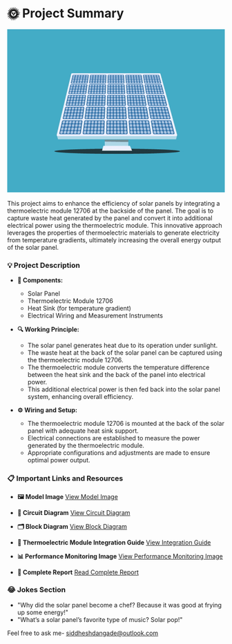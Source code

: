 # 🌞 Project Summary

<div align="center">
  <img src="https://github.com/sidortal/OBB-Expansion/blob/main/solarpanel_1-800x600.gif" />
</div>

This project aims to enhance the efficiency of solar panels by integrating a thermoelectric module 12706 at the backside of the panel. The goal is to capture waste heat generated by the panel and convert it into additional electrical power using the thermoelectric module. This innovative approach leverages the properties of thermoelectric materials to generate electricity from temperature gradients, ultimately increasing the overall energy output of the solar panel.

### 💡 Project Description

- **🔧 Components:**
  - Solar Panel
  - Thermoelectric Module 12706
  - Heat Sink (for temperature gradient)
  - Electrical Wiring and Measurement Instruments

- **🔍 Working Principle:**
  - The solar panel generates heat due to its operation under sunlight.
  - The waste heat at the back of the solar panel can be captured using the thermoelectric module 12706.
  - The thermoelectric module converts the temperature difference between the heat sink and the back of the panel into electrical power.
  - This additional electrical power is then fed back into the solar panel system, enhancing overall efficiency.

- **⚙️ Wiring and Setup:**
  - The thermoelectric module 12706 is mounted at the back of the solar panel with adequate heat sink support.
  - Electrical connections are established to measure the power generated by the thermoelectric module.
  - Appropriate configurations and adjustments are made to ensure optimal power output.

### 📋 Important Links and Resources

- **🖼️ Model Image**
  [View Model Image](https://github.com/sidortal/Enhancing-SolarPanel-Efficiency/blob/main/Side_Enhancing_Solar_panel.jpg)

- **🔧 Circuit Diagram**
  [View Circuit Diagram](https://www.google.com/imgres?q=enhancing%20solar%20panel%20efficiency%20using%20thermoelectric%20module&imgurl=https%3A%2F%2Fwww.mdpi.com%2Fenergies%2Fenergies-17-00430%2Farticle_deploy%2Fhtml%2Fimages%2Fenergies-17-00430-g003.png&imgrefurl=https%3A%2F%2Fwww.mdpi.com%2F1996-1073%2F17%2F2%2F430&docid=0qEZ-_n8OWoKzM&tbnid=u9JspR5MZs2u9M&vet=12ahUKEwjEm4WftuqGAxVAoWMGHRgfD7gQM3oECH0QAA..i&w=1875&h=1063&hcb=2&ved=2ahUKEwjEm4WftuqGAxVAoWMGHRgfD7gQM3oECH0QAA)

- **🗂️ Block Diagram**
  [View Block Diagram](https://github.com/sidortal/Enhancing-SolarPanel-Efficiency/blob/main/Enhancing_Solar_Panel_Report.docx)

- **🧰 Thermoelectric Module Integration Guide**
  [View Integration Guide](https://www.google.com/url?sa=i&url=https%3A%2F%2Fwww.sciencedirect.com%2Fscience%2Farticle%2Fpii%2FS0960148115305127&psig=AOvVaw1lKnpO5GSERHsZWX9FeGP9&ust=1718981234168000&source=images&cd=vfe&opi=89978449&ved=0CBEQjRxqFwoTCPi3o7a26oYDFQAAAAAdAAAAABAZ)

- **📊 Performance Monitoring Image**
  [View Performance Monitoring Image](https://github.com/sidortal/Enhancing-SolarPanel-Efficiency/blob/main/Enhancing_Solar_panel.mp4)


- **📜 Complete Report**
  [Read Complete Report](https://github.com/sidortal/Enhancing-SolarPanel-Efficiency/blob/main/Enhancing_Solar_Panel_Report.pdf)

### 😂 Jokes Section

- "Why did the solar panel become a chef? Because it was good at frying up some energy!"
- "What’s a solar panel’s favorite type of music? Solar pop!"

Feel free to ask me- siddheshdangade@outlook.com
